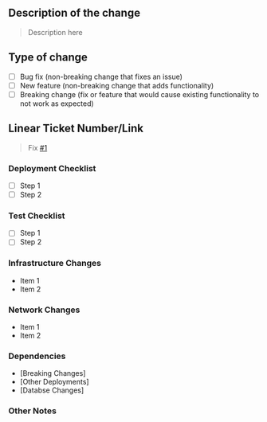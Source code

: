 ## Description of the change

> Description here

## Type of change
- [ ] Bug fix (non-breaking change that fixes an issue)
- [ ] New feature (non-breaking change that adds functionality)
- [ ] Breaking change (fix or feature that would cause existing functionality to not work as expected)

## Linear Ticket Number/Link

> Fix [#1]() 

### Deployment Checklist
- [ ] Step 1
- [ ] Step 2

### Test Checklist 
- [ ] Step 1
- [ ] Step 2

### Infrastructure Changes
- Item 1
- Item 2

### Network Changes
- Item 1
- Item 2

### Dependencies 
- [Breaking Changes]
- [Other Deployments]
- [Databse Changes]


### Other Notes
